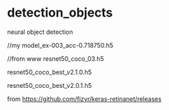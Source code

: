 # detection_objects
neural object detection

//my
model_ex-003_acc-0.718750.h5

//from www
resnet50_coco_03.h5

resnet50_coco_best_v2.1.0.h5

resnet50_coco_best_v2.0.1.h5


from https://github.com/fizyr/keras-retinanet/releases
